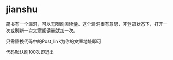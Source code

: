 # jianshu

简书有一个漏洞，可以无限刷阅读量。这个漏洞很有意思，非登录状态下，打开一次或刷新一次文章阅读量就加一次。

只需替换代码中的Post_link为你的文章地址即可

代码默认刷100次即退出
